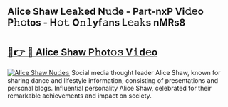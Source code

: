 ## Alice Shaw L𝚎a𝚔ed N𝚞𝚍e - Part-nxP Vi𝚍𝚎o P𝚑𝚘tos - H𝚘𝚝 O𝚗𝚕yf𝚊ns L𝚎a𝚔s nMRs8

# <h2><a href="http://kf2qzkf.oniu.top/?m=Alice+Shaw">🔗👉 🔴 Alice Shaw P𝚑ot𝚘𝚜 V𝚒d𝚎o</a></h2>

[![Alice Shaw Nu𝚍e𝚜](https://i.imgur.com/0qMVB7G.gif)](http://kf2qzkf.oniu.top/?m=Alice+Shaw)
Social media thought leader Alice Shaw, known for sharing dance and lifestyle information, consisting of presentations and personal blogs. Influential personality Alice Shaw, celebrated for their remarkable achievements and impact on society.  
